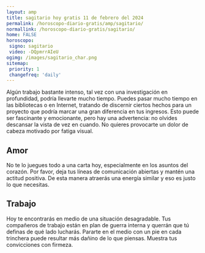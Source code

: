 ```yaml
---
layout: amp
title: sagitario hoy gratis 11 de febrero del 2024 
permalink: /horoscopo-diario-gratis/amp/sagitario/
normallink: /horoscopo-diario-gratis/sagitario/
home: FALSE
horoscopo:
 signo: sagitario
 video: -DQpmrrAIeU
ogimg: /images/sagitario_char.png
sitemap:
 priority: 1
 changefreq: 'daily'
---
```



Algún trabajo bastante intenso, tal vez con una investigación en profundidad, podría llevarte mucho tiempo. Puedes pasar mucho tiempo en las bibliotecas o en Internet, tratando de discernir ciertos hechos para un proyecto que podría marcar una gran diferencia en tus ingresos. Esto puede ser fascinante y emocionante, pero hay una advertencia: no olvides descansar la vista de vez en cuando. No quieres provocarte un dolor de cabeza motivado por fatiga visual.

## Amor

No te lo juegues todo a una carta hoy, especialmente en los asuntos del corazón. Por favor, deja tus líneas de comunicación abiertas y mantén una actitud positiva. De esta manera atraerás una energía similar y eso es justo lo que necesitas.

## Trabajo

Hoy te encontrarás en medio de una situación desagradable. Tus compañeros de trabajo están en plan de guerra interna y querrán que tú definas de qué lado lucharás. Pararte en el medio con un pie en cada trinchera puede resultar más dañino de lo que piensas. Muestra tus convicciones con firmeza.